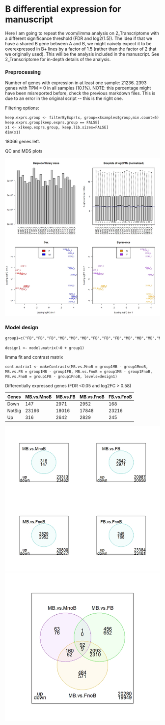 
# B differential expression for manuscript

Here I am going to repeat the voom/limma analysis on 2_Transcriptome with a different significance threshold (FDR and log2(1.5)). The idea if that we have a shared B gene between A and B, we might naively expect it to be overexpressed in B+ lines by a factor of 1.5 (rather than the factor of 2 that we originally used). This will be the analysis included in the manuscript. See 2_Transcriptome for in-depth details of the analysis.

### Preprocessing

Number of genes with expression in at least one sample: 21236. 2393 genes with TPM = 0 in all samples (10.1%). NOTE: this percentage might have been misreported before, check the previous markdown files. This is due to an error in the original script -- this is the right one.

Filtering options:

```{r}
keep.exprs.group <- filterByExpr(x, group=x$samples$group,min.count=5)
keep.exprs.group[keep.exprs.group == FALSE]
x1 <- x[keep.exprs.group, keep.lib.sizes=FALSE]
dim(x1)
```
18066 genes left.

QC and MDS plots

![](manuscript/figures/suppfigD.jpeg)

### Model design

```{r}
group1=c("FB","FB","FB","MB","MB","MB","FB","FB","FB","MB","MB","MB","MB","FnoB","FnoB","FnoB","MnoB","MnoB","MnoB","FnoB","FnoB","FnoB","MnoB","MnoB","MnoB","MnoB")

design1 <- model.matrix(~0 + group1)

```

limma fit and contrast matrix

```{r}
cont.matrix1 <- makeContrasts(MB.vs.MnoB = group1MB - group1MnoB, MB.vs.FB = group1MB - group1FB, MB.vs.FnoB = group1MB - group1FnoB, FB.vs.FnoB = group1FB - group1FnoB, levels=design1)

```
Differentially expressed genes (FDR <0.05 and log2FC > 0.58)

|Genes  |MB.vs.MnoB |MB.vs.FB |MB.vs.FnoB |FB.vs.FnoB|
|-------|-----------|---------|-----------|----------|
|Down   |       147 |    2971 |      2952 |       168|
|NotSig |     23166 |   18016 |     17848 |     23216|
|Up     |       316 |    2642 |      2829 |       245|

![](misc/B_DE_for_manuscript_vennDE_comps.jpg)
![](misc/B_DE_for_manuscript_vennDE_MBvsall.jpg)

